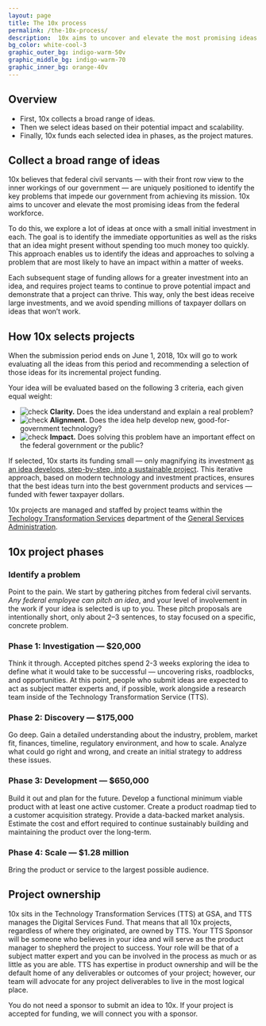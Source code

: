 ```yaml
---
layout: page
title: The 10x process
permalink: /the-10x-process/
description:  10x aims to uncover and elevate the most promising ideas from the federal workforce. We start our funding small and increase our investment as an idea matures into a sustainable project.
bg_color: white-cool-3
graphic_outer_bg: indigo-warm-50v
graphic_middle_bg: indigo-warm-70
graphic_inner_bg: orange-40v
---
```


<h2 class="margin-bottom-5 border-top-p5 padding-top-2 margin-top-5">Overview</h2>

- First, 10x collects a broad range of ideas.
- Then we select ideas based on their potential impact and scalability.
- Finally, 10x funds each selected idea in phases, as the project matures.


<h2 class="margin-bottom-5 border-top-p5 padding-top-2 margin-top-6">Collect a broad range of ideas</h2>

10x believes that federal civil servants — with their front row view to the inner workings of our government — are uniquely positioned to identify the key problems that impede our government from achieving its mission. 10x aims to uncover and elevate the most promising ideas from the federal workforce.

To do this, we explore a lot of ideas at once with a small initial investment in each. The goal is to identify the immediate opportunities as well as the risks that an idea might present without spending too much money too quickly. This approach enables us to identify the ideas and approaches to solving a problem that are most likely to have an impact within a matter of weeks.

Each subsequent stage of funding allows for a greater investment into an idea, and requires project teams to continue to prove potential impact and demonstrate that a project can thrive. This way, only the best ideas receive large investments, and we avoid spending millions of taxpayer dollars on ideas that won’t work.

<h2 class="margin-bottom-5 border-top-p5 padding-top-2 margin-top-6">How 10x selects projects</h2>

When the submission period ends on June 1, 2018, 10x will go to work evaluating all the ideas from this period and recommending a selection of those ideas for its incremental project funding.

Your idea will be evaluated based on the following 3 criteria, each given equal weight:

<ul class="line-height-small tablet:line-height-base">
  <li class="text-indent-neg-3 padding-left-3 tablet:text-indent-neg-4 tablet:padding-left-4">
    <img class="display-line-block width-2 tablet:width-3 margin-right-p5 position-relative bottom-2px vertical-align-middle" src="{{ '/assets/img/check.svg' | relative_url }}" alt="check">
    <strong>Clarity.</strong> Does the idea understand and explain a real problem?</li>
  <li class="text-indent-neg-3 padding-left-3 tablet:text-indent-neg-4 tablet:padding-left-4">
    <img class="display-line-block width-2 tablet:width-3 margin-right-p5 position-relative bottom-2px vertical-align-middle" src="{{ '/assets/img/check.svg' | relative_url }}" alt="check">
    <strong>Alignment.</strong> Does the idea help develop new, good-for-government technology?</li>
  <li class="text-indent-neg-3 padding-left-3 tablet:text-indent-neg-4 tablet:padding-left-4">
    <img class="display-line-block width-2 tablet:width-3 margin-right-p5 position-relative bottom-2px vertical-align-middle" src="{{ '/assets/img/check.svg' | relative_url }}" alt="check">
    <strong>Impact.</strong> Does solving this problem have an important effect on the federal government or the public?</li>
</ul>

<p>If selected, 10x starts its funding small — only magnifying its investment <a href="{{ site.baseurl }}{% link _pages/the-10x-process.md %}">as an idea develops, step-by-step, into a sustainable project</a>. This iterative approach, based on modern technology and investment practices, ensures that the best ideas turn into the best government products and services — funded with fewer taxpayer dollars.</p>

<p>10x projects are managed and staffed by project teams within the <a href="https://www.gsa.gov/about-us/organization/federal-acquisition-service/technology-transformation-services">Techology Transformation Services</a> department of the <a href="https://www.gsa.gov/">General Services Administration</a>.</p>


<h2 class="margin-bottom-5 border-top-p5 padding-top-2 margin-top-6">10x project phases</h2>

<aside>
  <h3 id="stage-1-identify">Identify a problem</h3>
  <p>Point to the pain. We start by gathering pitches from federal civil servants. <em>Any federal employee can pitch an idea</em>, and your level of involvement in the work if your idea is selected is up to you. These pitch proposals are intentionally short, only about 2–3 sentences, to stay focused on a specific, concrete problem.</p>

  <h3 id="stage-2-investigation-20k">Phase 1: Investigation — $20,000</h3>
  <p>Think it through. Accepted pitches spend 2-3 weeks exploring the idea to define what it would take to be successful — uncovering risks, roadblocks, and opportunities. At this point, people who submit ideas are expected to act as subject matter experts and, if possible, work alongside a research team inside of the Technology Transformation Service (TTS). </p>

  <h3 id="stage-3-discovery-175k">Phase 2: Discovery — $175,000</h3>
  <p>Go deep. Gain a detailed understanding about the industry, problem, market fit, finances, timeline, regulatory environment, and how to scale. Analyze what could go right and wrong, and create an initial strategy to address these issues.</p>

  <h3 id="stage-4-development-650k">Phase 3: Development — $650,000</h3>
  <p>Build it out and plan for the future. Develop a functional minimum viable product with at least one active customer. Create a product roadmap tied to a customer acquisition strategy. Provide a data-backed market analysis. Estimate the cost and effort required to continue sustainably building and maintaining the product over the long-term.</p>

  <h3 id="stage-5-scale-1-25m">Phase 4: Scale — $1.28 million</h3>
  <p>Bring the product or service to the largest possible audience.</p>
</aside>

<h2 class="margin-bottom-5 border-top-p5 padding-top-2 margin-top-6">Project ownership</h2>

10x sits in the Technology Transformation Services (TTS) at GSA, and TTS manages the Digital Services Fund. That means that all 10x projects, regardless of where they originated, are owned by TTS. Your TTS Sponsor will be someone who believes in your idea and will serve as the product manager to shepherd the project to success. Your role will be that of a subject matter expert and you can be involved in the process as much or as little as you are able. TTS has expertise in product ownership and will be the default home of any deliverables or outcomes of your project; however, our team will advocate for any project deliverables to live in the most logical place.

You do not need a sponsor to submit an idea to 10x. If your project is accepted for funding, we will connect you with a sponsor.
